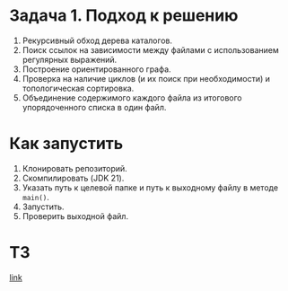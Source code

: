 # Задача 1. Подход к решению
1. Рекурсивный обход дерева каталогов.
2. Поиск ссылок на зависимости между файлами с использованием регулярных выражений.
3. Построение ориентированного графа.
4. Проверка на наличие циклов (и их поиск при необходимости) и топологическая сортировка.
5. Объединение содержимого каждого файла из итогового упорядоченного списка в один файл.

# Как запустить
1. Клонировать репозиторий.
2. Скомпилировать (JDK 21).
3. Указать путь к целевой папке и путь к выходному файлу в методе `main()`.
4. Запустить.
5. Проверить выходной файл.

# ТЗ
[link](https://candy-street-1b5.notion.site/Junior-0bfd0699f42245c59323e210f3bd121d)
